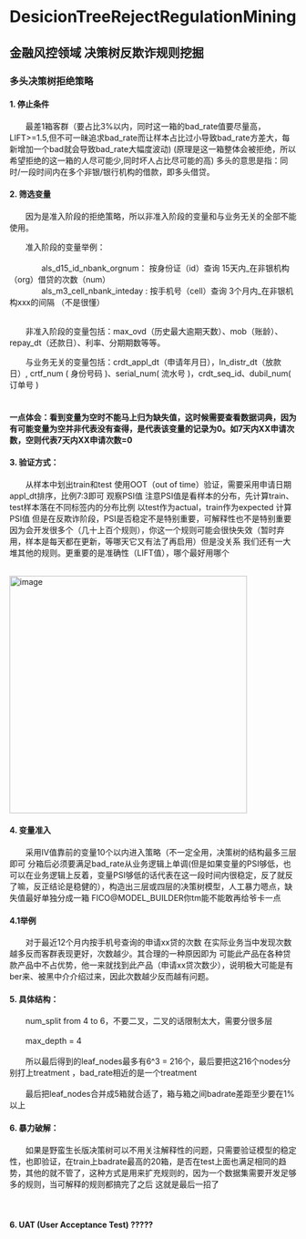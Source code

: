 # DesicionTreeRejectRegulationMining
## 金融风控领域 决策树反欺诈规则挖掘


### 多头决策树拒绝策略
#### 1.	停止条件
	
&emsp;&emsp;最差1箱客群（要占比3%以内，同时这一箱的bad_rate值要尽量高，LIFT>=1.5,但不可一昧追求bad_rate而让样本占比过小导致bad_rate方差大，每新增加一个bad就会导致bad_rate大幅度波动)  (原理是这一箱整体会被拒绝，所以希望拒绝的这一箱的人尽可能少,同时坏人占比尽可能的高)  多头的意思是指：同时/一段时间内在多个非银/银行机构的借款，即多头借贷。

#### 2.	筛选变量
&emsp;&emsp;因为是准入阶段的拒绝策略，所以非准入阶段的变量和与业务无关的全部不能使用。

&emsp;&emsp;准入阶段的变量举例：</br></br>
&emsp;&emsp;&emsp;&emsp;als_d15_id_nbank_orgnum： 按身份证（id）查询 15天内_在非银机构（org）借贷的次数（num）</br>
&emsp;&emsp;&emsp;&emsp;als_m3_cell_nbank_inteday :  按手机号（cell）查询 3个月内_在非银机构xxx的间隔 （不是很懂）</br></br>

			
&emsp;&emsp;非准入阶段的变量包括：max_ovd（历史最大逾期天数）、mob（账龄）、repay_dt（还款日）、利率、分期期数等等。

&emsp;&emsp;与业务无关的变量包括：crdt_appl_dt（申请年月日），In_distr_dt（放款日）, crtf_num ( 身份号码 )、serial_num( 流水号 )，crdt_seq_id、dubil_num( 订单号 )</br></br>
#### 一点体会：看到变量为空时不能马上归为缺失值，这时候需要查看数据词典，因为有可能变量为空并非代表没有查得，是代表该变量的记录为0。如7天内XX申请次数，空则代表7天内XX申请次数=0

#### 3.	验证方式：
&emsp;&emsp;从样本中划出train和test 使用OOT（out of time）验证，需要采用申请日期appl_dt排序，比例7:3即可
观察PSI值 注意PSI值是看样本的分布，先计算train、test样本落在不同标签内的分布比例 以test作为actual，train作为expected  计算PSI值
但是在反欺诈阶段，PSI是否稳定不是特别重要，可解释性也不是特别重要因为会开发很多个（几十上百个规则），你这一个规则可能会很快失效（暂时弃用，样本是每天都在更新，等哪天它又有法了再启用）但是没关系 我们还有一大堆其他的规则。更重要的是准确性（LIFT值），哪个最好用哪个

&emsp;&emsp;&emsp;&emsp;&emsp;&emsp;&emsp;&emsp;&emsp;&emsp;&emsp;&emsp;&emsp;&emsp;&emsp;&emsp;<img width="417" alt="image" src="https://github.com/ErwanPishi/DesicionTreeRejectRegulationMining-/assets/136585409/89589a2e-042f-45cb-80d2-b67472d7bc36">

#### 4. 变量准入
&emsp;&emsp;采用IV值靠前的变量10个以内进入策略（不一定全用，决策树的结构最多三层即可 分箱后必须要满足bad_rate从业务逻辑上单调(但是如果变量的PSI够低，也可以在业务逻辑上反着，变量PSI够低的话代表在这一段时间内很稳定，反了就反了嘛，反正结论是稳健的），构造出三层或四层的决策树模型，人工暴力嗯点，缺失值最好单独分成一箱 FICO@MODEL_BUILDER你tm能不能敢再给爷卡一点</br>
#### 4.1举例
&emsp;&emsp;对于最近12个月内按手机号查询的申请xx贷的次数 在实际业务当中发现次数越多反而客群表现更好，次数越少。其合理的一种原因即为 可能此产品在各种贷款产品中不占优势，他一来就找到此产品（申请xx贷次数少），说明极大可能是有ber来、被黑中介介绍过来，因此次数越少反而越有问题。

#### 5. 具体结构：
&emsp;&emsp;num_split  from 4 to 6，不要二叉，二叉的话限制太大，需要分很多层</br></br>
&emsp;&emsp;max_depth = 4</br></br>
&emsp;&emsp;所以最后得到的leaf_nodes最多有6^3 = 216个，最后要把这216个nodes分别打上treatment ，bad_rate相近的是一个treatment</br></br>
&emsp;&emsp;最后把leaf_nodes合并成5箱就合适了，箱与箱之间badrate差距至少要在1%以上</br>

#### 6. 暴力破解：
&emsp;&emsp;如果是野蛮生长版决策树可以不用关注解释性的问题，只需要验证模型的稳定性，也即验证，在train上badrate最高的20箱，是否在test上面也满足相同的趋势，其他的就不管了，这种方式是用来扩充规则的，因为一个数据集需要开发足够多的规则，当可解释的规则都搞完了之后 这就是最后一招了</br></br>
&emsp;&emsp;
#### 6. UAT (User Acceptance Test) ?????


